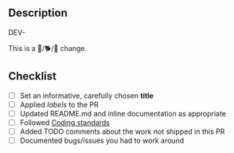 ## Description
DEV-<!-- replace this with task id, leaving eg DEV-123 -->
<!--link to issue or description: Issue #-->
<!--What functionality does this add/problem does this fix?-->

This is a <!--choose one: --> 🐁/🐕/🐘 change.  <!--🐁:small, 🐕:medium, 🐘:large -->
<!-- add advice on what files to start the review with, where complex code is -->

<!-- uncomment below if it's true, delete otherwise -->
<!--
This PR part of a larger effort:
  - --> <!-- describe what will be addressed in separate PRs -->

## Checklist
- [ ] Set an informative, carefully chosen **title**
- [ ] Applied *labels* to the PR
- [ ] Updated README.md and inline documentation as appropriate
- [ ] Followed [Coding standards](https://github.com/predictionmachine/pm-coding-template/blob/main/docs/coding-standard.md#coding-standard)
- [ ] Added TODO comments about the work not shipped in this PR
- [ ] Documented bugs/issues you had to work around

<!-- version 0.4.1 -->
<!-- based on https://github.com/predictionmachine/pm-coding-template/blob/main/.github/pull_request_template.md -->
